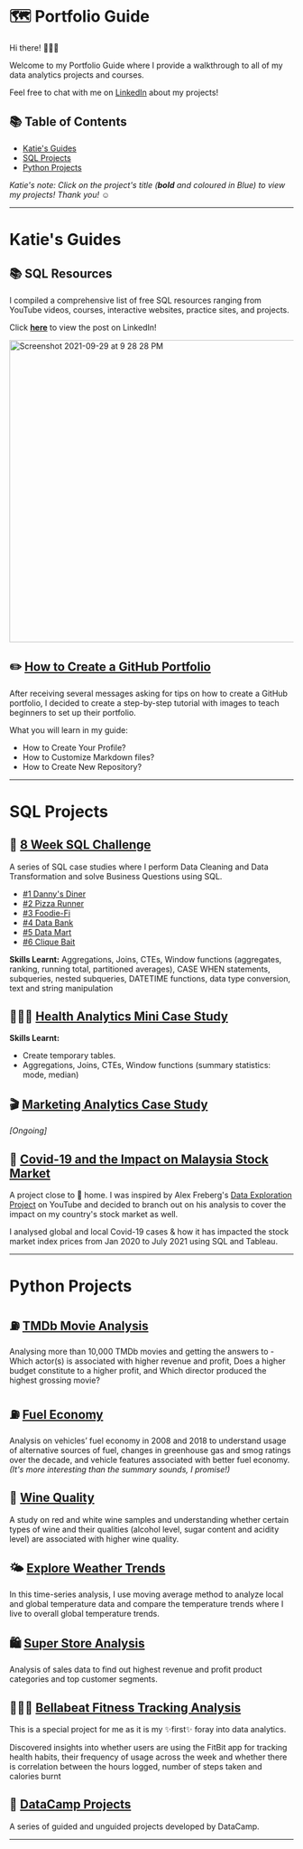 # 🗺 Portfolio Guide

Hi there! 🙋🏻‍♀️

Welcome to my Portfolio Guide where I provide a walkthrough to all of my data analytics projects and courses.

Feel free to chat with me on [LinkedIn](https://www.linkedin.com/in/katiehuangx/) about my projects!

## 📚 Table of Contents

- [Katie's Guides](#katies-guides)
- [SQL Projects](#sql-projects)
- [Python Projects](#python-projects)

_Katie's note: Click on the project's title (**bold** and coloured in Blue) to view my projects! Thank you! ☺️_

***

# Katie's Guides

## 📚 SQL Resources

I compiled a comprehensive list of free SQL resources ranging from YouTube videos, courses, interactive websites, practice sites, and projects. 

Click **[here](https://www.linkedin.com/posts/katiehuangx_sql-for-data-analysis-udacity-free-courses-activity-6838753919229931520-u44C)** to view the post on LinkedIn!

<knb><img width="535" alt="Screenshot 2021-09-29 at 9 28 28 PM" src="https://user-images.githubusercontent.com/81607668/135277994-a45a6cf2-becc-464b-a0c3-5315bef99f33.png"></knb>

## ✏️ [How to Create a GitHub Portfolio](https://github.com/katiehuangx/How-to-Create-a-GitHub-Portfolio/blob/main/README.md)

After receiving several messages asking for tips on how to create a GitHub portfolio, I decided to create a step-by-step tutorial with images to teach beginners to set up their portfolio. 

What you will learn in my guide:
- How to Create Your Profile?
- How to Customize Markdown files?
- How to Create New Repository?

***

# SQL Projects

## 🥑 [8 Week SQL Challenge](https://github.com/katiehuangx/8-Week-SQL-Challenge)

A series of SQL case studies where I perform Data Cleaning and Data Transformation and solve Business Questions using SQL. 

- [#1 Danny's Diner](https://github.com/katiehuangx/8-Week-SQL-Challenge/tree/main/Case%20Study%20%231%20-%20Danny's%20Diner)
- [#2 Pizza Runner](https://github.com/katiehuangx/8-Week-SQL-Challenge/tree/main/Case%20Study%20%232%20-%20Pizza%20Runner)
- [#3 Foodie-Fi](https://github.com/katiehuangx/8-Week-SQL-Challenge/blob/main/Case%20Study%20%233%20-%20Foodie-Fi)
- [#4 Data Bank](https://github.com/katiehuangx/8-Week-SQL-Challenge/blob/main/Case%20Study%20%234%20-%20Data%20Bank)
- [#5 Data Mart](https://github.com/katiehuangx/8-Week-SQL-Challenge/blob/main/Case%20Study%20%235%20-%20Data%20Mart)
- [#6 Clique Bait](https://github.com/katiehuangx/8-Week-SQL-Challenge/tree/main/Case%20Study%20%236%20-%20Clique%20Bait)

**Skills Learnt:** 
Aggregations, Joins, CTEs, Window functions (aggregates, ranking, running total, partitioned averages), CASE WHEN statements, subqueries, nested subqueries, DATETIME functions, data type conversion, text and string manipulation

## 👩🏻‍⚕️ [Health Analytics Mini Case Study](https://github.com/katiehuangx/Serious-SQL-Apprenticeship/blob/main/Health%20Analytics%20Mini%20Case%20Study.md)

**Skills Learnt:** 
- Create temporary tables.
- Aggregations, Joins, CTEs, Window functions (summary statistics: mode, median)

## 🎬 [Marketing Analytics Case Study](https://github.com/katiehuangx/Serious-SQL-Apprenticeship/blob/main/Marketing%20Analytics%20Case%20Study.md) 
_[Ongoing]_

## 🦠 [Covid-19 and the Impact on Malaysia Stock Market](https://github.com/katiehuangx/Covid-19-and-Impact-on-Malaysia-stock-market)

A project close to 🏡 home. I was inspired by Alex Freberg's [Data Exploration Project](https://www.youtube.com/watch?v=qfyynHBFOsM&list=PLUaB-1hjhk8H48Pj32z4GZgGWyylqv85f&index=1) on YouTube and decided to branch out on his analysis to cover the impact on my country's stock market as well.

I analysed global and local Covid-19 cases & how it has impacted the stock market index prices from Jan 2020 to July 2021 using SQL and Tableau. 

***

# Python Projects

## ⛽️ [TMDb Movie Analysis](https://github.com/katiehuangx/Udacity-Data-Analyst-Nanodegree/blob/main/Project%202%20-%20TMDB%20Movie%20Analysis.ipynb)

Analysing more than 10,000 TMDb movies and getting the answers to - Which actor(s) is associated with higher revenue and profit, Does a higher budget constitute to a higher profit, and Which director produced the highest grossing movie?

## ⛽️ [Fuel Economy](https://github.com/katiehuangx/Udacity-Data-Analyst-Nanodegree/blob/main/Case%20Study%202%20-%20Fuel%20Economy.ipynb)

Analysis on vehicles’ fuel economy in 2008 and 2018 to understand usage of alternative sources of fuel, changes in greenhouse gas and smog ratings over the decade, and vehicle features associated with better fuel economy. _(It's more interesting than the summary sounds, I promise!)_

## 🍷 [Wine Quality](https://github.com/katiehuangx/Udacity-Data-Analyst-Nanodegree/blob/main/Case%20Study%201%20-%20Analysing%20Wine%20Quality.ipynb)

A study on red and white wine samples and understanding whether certain types of wine and their qualities (alcohol level, sugar content and acidity level) are associated with higher wine quality.

## 🌤 [Explore Weather Trends](https://github.com/katiehuangx/Udacity-Data-Analyst-Nanodegree/blob/main/Project%201%20-%20Explore%20Weather%20Trends.ipynb)

In this time-series analysis, I use moving average method to analyze local and global temperature data and compare the temperature trends where I live to overall global temperature trends.

## 🛍 [Super Store Analysis](https://github.com/katiehuangx/Super-Store-Analysis/blob/main/Super_Store_Analysis.ipynb)

Analysis of sales data to find out highest revenue and profit product categories and top customer segments.

## 🏃🏻‍♀️ [Bellabeat Fitness Tracking Analysis](https://github.com/katiehuangx/Google-Data-Analytics-Capstone/blob/main/bellabeat-data-analysis.ipynb)

This is a special project for me as it is my ✨first✨ foray into data analytics. 

Discovered insights into whether users are using the FitBit app for tracking health habits, their frequency of usage across the week and whether there is correlation between the hours logged, number of steps taken and calories burnt

## 🌱 [DataCamp Projects](https://github.com/katiehuangx/DataCamp-Projects)

A series of guided and unguided projects developed by DataCamp.

***
